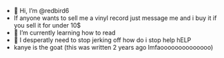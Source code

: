 - 👋 Hi, I’m @redbird6
- If anyone wants to sell me a vinyl record just message me and i buy it if you sell it for under 10$
- 🌱 I’m currently learning how to read
- 💞️ I desperatly need to stop jerking off how do i stop help hELP
- kanye is the goat (this was written 2 years ago lmfaoooooooooooooo)

<!---
redbird6/redbird6 is a ✨ special ✨ repository because its `README.md` (this file) appears on your GitHub profile.
You can click the Preview link to take a look at your changes.
--->

